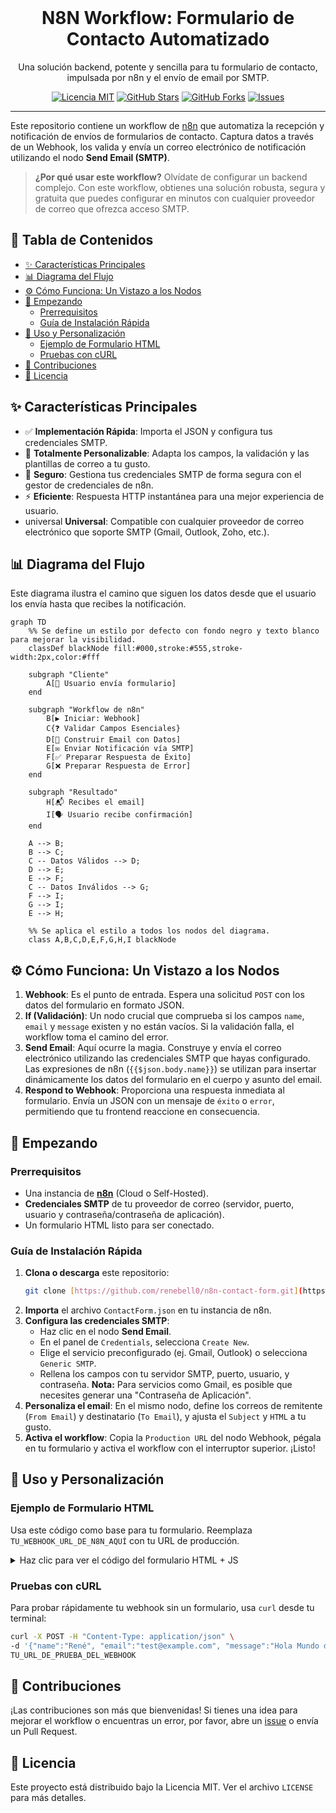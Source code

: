 <div align="center">
  <br/>
  <h1>N8N Workflow: Formulario de Contacto Automatizado</h1>
  <p>
    Una solución backend, potente y sencilla para tu formulario de contacto, impulsada por n8n y el envío de email por SMTP.
  </p>
  <p>
    <a href="https://github.com/renebell0/n8n-contact-form/blob/main/LICENSE"><img src="https://img.shields.io/badge/Licencia-MIT-blue.svg" alt="Licencia MIT"></a>
    <a href="https://github.com/renebell0/n8n-contact-form/stargazers"><img src="https://img.shields.io/github/stars/renebell0/n8n-contact-form?style=social" alt="GitHub Stars"></a>
    <a href="https://github.com/renebell0/n8n-contact-form/network/members"><img src="https://img.shields.io/github/forks/renebell0/n8n-contact-form?style=social" alt="GitHub Forks"></a>
    <a href="https://github.com/renebell0/n8n-contact-form/issues"><img src="https://img.shields.io/github/issues/renebell0/n8n-contact-form" alt="Issues"></a>
  </p>
</div>

---

Este repositorio contiene un workflow de [n8n](https://n8n.io/) que automatiza la recepción y notificación de envíos de formularios de contacto. Captura datos a través de un Webhook, los valida y envía un correo electrónico de notificación utilizando el nodo **Send Email (SMTP)**.

> **¿Por qué usar este workflow?** Olvídate de configurar un backend complejo. Con este workflow, obtienes una solución robusta, segura y gratuita que puedes configurar en minutos con cualquier proveedor de correo que ofrezca acceso SMTP.

## 📜 Tabla de Contenidos

- [✨ Características Principales](#-características-principales)
- [📊 Diagrama del Flujo](#-diagrama-del-flujo)
- [⚙️ Cómo Funciona: Un Vistazo a los Nodos](#️-cómo-funciona-un-vistazo-a-los-nodos)
- [🚀 Empezando](#-empezando)
  - [Prerrequisitos](#prerrequisitos)
  - [Guía de Instalación Rápida](#guía-de-instalación-rápida)
- [📝 Uso y Personalización](#-uso-y-personalización)
  - [Ejemplo de Formulario HTML](#ejemplo-de-formulario-html)
  - [Pruebas con cURL](#pruebas-con-curl)
- [🤝 Contribuciones](#-contribuciones)
- [📄 Licencia](#-licencia)

## ✨ Características Principales

- ✅ **Implementación Rápida**: Importa el JSON y configura tus credenciales SMTP.
- 🎨 **Totalmente Personalizable**: Adapta los campos, la validación y las plantillas de correo a tu gusto.
- 🔐 **Seguro**: Gestiona tus credenciales SMTP de forma segura con el gestor de credenciales de n8n.
- ⚡ **Eficiente**: Respuesta HTTP instantánea para una mejor experiencia de usuario.
-  universal **Universal**: Compatible con cualquier proveedor de correo electrónico que soporte SMTP (Gmail, Outlook, Zoho, etc.).

## 📊 Diagrama del Flujo

Este diagrama ilustra el camino que siguen los datos desde que el usuario los envía hasta que recibes la notificación.

```mermaid
graph TD
    %% Se define un estilo por defecto con fondo negro y texto blanco para mejorar la visibilidad.
    classDef blackNode fill:#000,stroke:#555,stroke-width:2px,color:#fff

    subgraph "Cliente"
        A[👤 Usuario envía formulario]
    end

    subgraph "Workflow de n8n"
        B[▶️ Iniciar: Webhook]
        C{❓ Validar Campos Esenciales}
        D[📧 Construir Email con Datos]
        E[✉️ Enviar Notificación vía SMTP]
        F[✅ Preparar Respuesta de Éxito]
        G[❌ Preparar Respuesta de Error]
    end
    
    subgraph "Resultado"
        H[📬 Recibes el email]
        I[🗣️ Usuario recibe confirmación]
    end

    A --> B;
    B --> C;
    C -- Datos Válidos --> D;
    D --> E;
    E --> F;
    C -- Datos Inválidos --> G;
    F --> I;
    G --> I;
    E --> H;

    %% Se aplica el estilo a todos los nodos del diagrama.
    class A,B,C,D,E,F,G,H,I blackNode
```

## ⚙️ Cómo Funciona: Un Vistazo a los Nodos

1.  **Webhook**: Es el punto de entrada. Espera una solicitud `POST` con los datos del formulario en formato JSON.
2.  **If (Validación)**: Un nodo crucial que comprueba si los campos `name`, `email` y `message` existen y no están vacíos. Si la validación falla, el workflow toma el camino del error.
3.  **Send Email**: Aquí ocurre la magia. Construye y envía el correo electrónico utilizando las credenciales SMTP que hayas configurado. Las expresiones de n8n (`{{$json.body.name}}`) se utilizan para insertar dinámicamente los datos del formulario en el cuerpo y asunto del email.
4.  **Respond to Webhook**: Proporciona una respuesta inmediata al formulario. Envía un JSON con un mensaje de `éxito` o `error`, permitiendo que tu frontend reaccione en consecuencia.

## 🚀 Empezando

### Prerrequisitos

- Una instancia de **[n8n](https://n8n.io/)** (Cloud o Self-Hosted).
- **Credenciales SMTP** de tu proveedor de correo (servidor, puerto, usuario y contraseña/contraseña de aplicación).
- Un formulario HTML listo para ser conectado.

### Guía de Instalación Rápida

1.  **Clona o descarga** este repositorio:
    ```bash
    git clone [https://github.com/renebell0/n8n-contact-form.git](https://github.com/renebell0/n8n-contact-form.git)
    ```
2.  **Importa** el archivo `ContactForm.json` en tu instancia de n8n.
3.  **Configura las credenciales SMTP**:
    * Haz clic en el nodo **Send Email**.
    * En el panel de `Credentials`, selecciona `Create New`.
    * Elige el servicio preconfigurado (ej. Gmail, Outlook) o selecciona `Generic SMTP`.
    * Rellena los campos con tu servidor SMTP, puerto, usuario, y contraseña. **Nota:** Para servicios como Gmail, es posible que necesites generar una "Contraseña de Aplicación".
4.  **Personaliza el email**: En el mismo nodo, define los correos de remitente (`From Email`) y destinatario (`To Email`), y ajusta el `Subject` y `HTML` a tu gusto.
5.  **Activa el workflow**: Copia la `Production URL` del nodo Webhook, pégala en tu formulario y activa el workflow con el interruptor superior. ¡Listo!

## 📝 Uso y Personalización

### Ejemplo de Formulario HTML

Usa este código como base para tu formulario. Reemplaza `TU_WEBHOOK_URL_DE_N8N_AQUÍ` con tu URL de producción.

<details>
<summary>Haz clic para ver el código del formulario HTML + JS</summary>

```html
<form id="contactForm">
    <div class="form-group">
        <label for="name">Nombre:</label>
        <input type="text" id="name" name="name" required>
    </div>
    <div class="form-group">
        <label for="email">Email:</label>
        <input type="email" id="email" name="email" required>
    </div>
    <div class="form-group">
        <label for="message">Mensaje:</label>
        <textarea id="message" name="message" rows="4" required></textarea>
    </div>
    <button type="submit" id="submitBtn">Enviar Mensaje</button>
    <p id="status"></p>
</form>

<script>
    const form = document.getElementById('contactForm');
    const statusEl = document.getElementById('status');
    const submitBtn = document.getElementById('submitBtn');

    form.addEventListener('submit', async (e) => {
        e.preventDefault();
        submitBtn.disabled = true;
        statusEl.textContent = 'Enviando...';

        const formData = new FormData(form);
        const data = Object.fromEntries(formData.entries());

        try {
            const response = await fetch('TU_WEBHOOK_URL_DE_N8N_AQUÍ', {
                method: 'POST',
                headers: { 'Content-Type': 'application/json' },
                body: JSON.stringify(data),
            });

            const result = await response.json();

            if (response.ok) {
                statusEl.textContent = '¡Mensaje enviado con éxito!';
                statusEl.style.color = 'green';
                form.reset();
            } else {
                throw new Error(result.message || 'Error en el servidor.');
            }

        } catch (error) {
            statusEl.textContent = `Error: ${error.message}`;
            statusEl.style.color = 'red';
        } finally {
            submitBtn.disabled = false;
        }
    });
</script>
```
</details>

### Pruebas con cURL

Para probar rápidamente tu webhook sin un formulario, usa `curl` desde tu terminal:

```bash
curl -X POST -H "Content-Type: application/json" \
-d '{"name":"René", "email":"test@example.com", "message":"Hola Mundo desde cURL!"}' \
TU_URL_DE_PRUEBA_DEL_WEBHOOK
```

## 🤝 Contribuciones

¡Las contribuciones son más que bienvenidas! Si tienes una idea para mejorar el workflow o encuentras un error, por favor, abre un [issue](https://github.com/renebell0/n8n-contact-form/issues) o envía un Pull Request.

## 📄 Licencia

Este proyecto está distribuido bajo la Licencia MIT. Ver el archivo `LICENSE` para más detalles.
